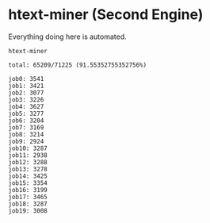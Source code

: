 # htext-miner (Second Engine)

Everything doing here is automated.

```
htext-miner

total: 65209/71225 (91.55352755352756%)

job0: 3541
job1: 3421
job2: 3077
job3: 3226
job4: 3627
job5: 3277
job6: 3204
job7: 3169
job8: 3214
job9: 2924
job10: 3287
job11: 2938
job12: 3288
job13: 3278
job14: 3425
job15: 3354
job16: 3199
job17: 3465
job18: 3287
job19: 3008
```